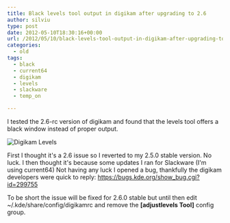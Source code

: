 ```yaml
---
title: Black levels tool output in digikam after upgrading to 2.6
author: silviu
type: post
date: 2012-05-10T18:30:16+00:00
url: /2012/05/10/black-levels-tool-output-in-digikam-after-upgrading-to-2-6/
categories:
  - old
tags:
  - black
  - current64
  - digikam
  - levels
  - slackware
  - temp_on

---
```


I tested the 2.6-rc version of digikam and found that the levels tool offers a black window instead of proper output. 

![Digikam Levels](/blog/images/2012/digikam_levels.jpg) 

First I thought it's a 2.6 issue so I reverted to my 2.5.0 stable version. No luck. I then thought it's because some updates I ran for Slackware (I'm using current64) Not having any luck I opened a bug, thankfully the digikam developers were quick to reply: https://bugs.kde.org/show_bug.cgi?id=299755

To be short the issue will be fixed for 2.6.0 stable but until then edit ~/.kde/share/config/digikamrc and remove the **[adjustlevels Tool]** config group.

 [1]: http://blog.silviuvulcan.ro/wp-content/uploads/sites/2/2012/05/digikam_levels-e1336674836945.jpg